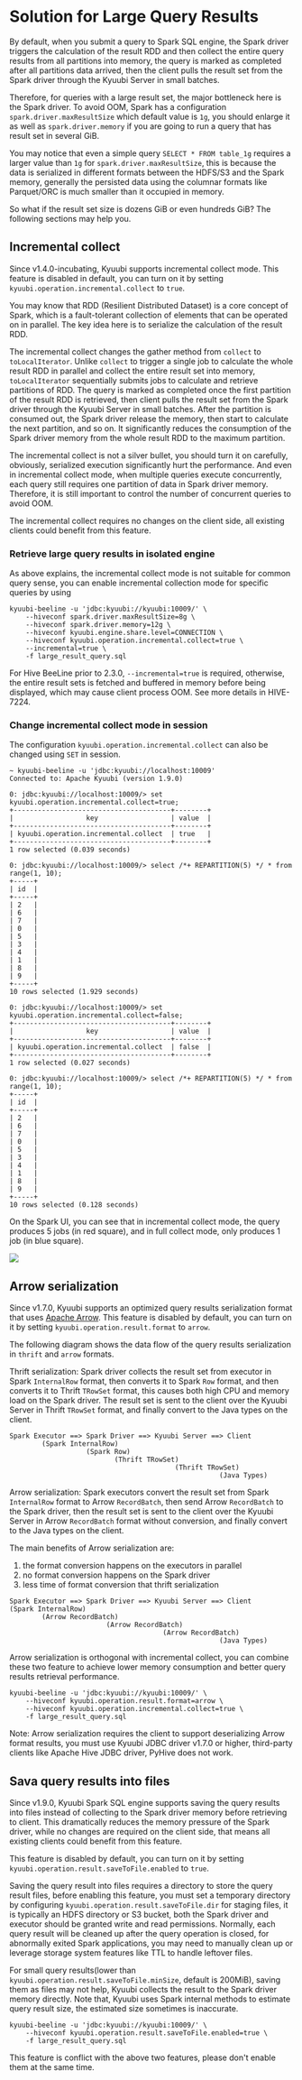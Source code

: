 <!--
- Licensed to the Apache Software Foundation (ASF) under one or more
- contributor license agreements.  See the NOTICE file distributed with
- this work for additional information regarding copyright ownership.
- The ASF licenses this file to You under the Apache License, Version 2.0
- (the "License"); you may not use this file except in compliance with
- the License.  You may obtain a copy of the License at
-
-   http://www.apache.org/licenses/LICENSE-2.0
-
- Unless required by applicable law or agreed to in writing, software
- distributed under the License is distributed on an "AS IS" BASIS,
- WITHOUT WARRANTIES OR CONDITIONS OF ANY KIND, either express or implied.
- See the License for the specific language governing permissions and
- limitations under the License.
-->

# Solution for Large Query Results

By default, when you submit a query to Spark SQL engine, the Spark driver triggers the calculation of the
result RDD and then collect the entire query results from all partitions into memory, the query is marked as
completed after all partitions data arrived, then the client pulls the result set from the Spark driver through
the Kyuubi Server in small batches.

Therefore, for queries with a large result set, the major bottleneck here is the Spark driver. To avoid OOM, Spark
has a configuration `spark.driver.maxResultSize` which default value is `1g`, you should enlarge it as well as
`spark.driver.memory` if you are going to run a query that has result set in several GiB.

You may notice that even a simple query `SELECT * FROM table_1g` requires a larger value than `1g` for
`spark.driver.maxResultSize`, this is because the data is serialized in different formats between the HDFS/S3 and
the Spark memory, generally the persisted data using the columnar formats like Parquet/ORC is much smaller than
it occupied in memory.

So what if the result set size is dozens GiB or even hundreds GiB? The following sections may help you.

## Incremental collect

Since v1.4.0-incubating, Kyuubi supports incremental collect mode. This feature is disabled in default, you can turn on
it by setting `kyuubi.operation.incremental.collect` to `true`.

You may know that RDD (Resilient Distributed Dataset) is a core concept of Spark, which is a fault-tolerant collection
of elements that can be operated on in parallel. The key idea here is to serialize the calculation of the result RDD.

The incremental collect changes the gather method from `collect` to `toLocalIterator`. Unlike `collect` to trigger a
single job to calculate the whole result RDD in parallel and collect the entire result set into memory, `toLocalIterator`
sequentially submits jobs to calculate and retrieve partitions of RDD. The query is marked as completed once the first
partition of the result RDD is retrieved, then client pulls the result set from the Spark driver through the Kyuubi Server
in small batches. After the partition is consumed out, the Spark driver release the memory, then start to calculate
the next partition, and so on. It significantly reduces the consumption of the Spark driver memory from the whole
result RDD to the maximum partition.

The incremental collect is not a silver bullet, you should turn it on carefully, obviously, serialized execution
significantly hurt the performance. And even in incremental collect mode, when multiple queries execute concurrently,
each query still requires one partition of data in Spark driver memory. Therefore, it is still important to control
the number of concurrent queries to avoid OOM.

The incremental collect requires no changes on the client side, all existing clients could benefit from this feature.

### Retrieve large query results in isolated engine

As above explains, the incremental collect mode is not suitable for common query sense, you can enable incremental
collection mode for specific queries by using

```
kyuubi-beeline -u 'jdbc:kyuubi://kyuubi:10009/' \
    --hiveconf spark.driver.maxResultSize=8g \
    --hiveconf spark.driver.memory=12g \
    --hiveconf kyuubi.engine.share.level=CONNECTION \
    --hiveconf kyuubi.operation.incremental.collect=true \
    --incremental=true \
    -f large_result_query.sql
```

For Hive BeeLine prior to 2.3.0, `--incremental=true` is required, otherwise, the entire result sets is fetched and
buffered in memory before being displayed, which may cause client process OOM. See more details in HIVE-7224.

### Change incremental collect mode in session

The configuration `kyuubi.operation.incremental.collect` can also be changed using `SET` in session.

```
~ kyuubi-beeline -u 'jdbc:kyuubi://localhost:10009'
Connected to: Apache Kyuubi (version 1.9.0)

0: jdbc:kyuubi://localhost:10009/> set kyuubi.operation.incremental.collect=true;
+---------------------------------------+--------+
|                  key                  | value  |
+---------------------------------------+--------+
| kyuubi.operation.incremental.collect  | true   |
+---------------------------------------+--------+
1 row selected (0.039 seconds)

0: jdbc:kyuubi://localhost:10009/> select /*+ REPARTITION(5) */ * from range(1, 10);
+-----+
| id  |
+-----+
| 2   |
| 6   |
| 7   |
| 0   |
| 5   |
| 3   |
| 4   |
| 1   |
| 8   |
| 9   |
+-----+
10 rows selected (1.929 seconds)

0: jdbc:kyuubi://localhost:10009/> set kyuubi.operation.incremental.collect=false;
+---------------------------------------+--------+
|                  key                  | value  |
+---------------------------------------+--------+
| kyuubi.operation.incremental.collect  | false  |
+---------------------------------------+--------+
1 row selected (0.027 seconds)

0: jdbc:kyuubi://localhost:10009/> select /*+ REPARTITION(5) */ * from range(1, 10);
+-----+
| id  |
+-----+
| 2   |
| 6   |
| 7   |
| 0   |
| 5   |
| 3   |
| 4   |
| 1   |
| 8   |
| 9   |
+-----+
10 rows selected (0.128 seconds)
```

On the Spark UI, you can see that in incremental collect mode, the query produces 5 jobs (in red square), and in
full collect mode, only produces 1 job (in blue square).

![](../../imgs/spark/incremental_collection.png)

## Arrow serialization

Since v1.7.0, Kyuubi supports an optimized query results serialization format that uses [Apache Arrow](https://arrow.apache.org/).
This feature is disabled by default, you can turn on it by setting `kyuubi.operation.result.format` to `arrow`.

The following diagram shows the data flow of the query results serialization in `thrift` and `arrow` formats.

Thrift serialization: Spark driver collects the result set from executor in Spark `InternalRow` format, then
converts it to Spark `Row` format, and then converts it to Thrift `TRowSet` format, this causes both high CPU
and memory load on the Spark driver. The result set is sent to the client over the Kyuubi Server in Thrift
`TRowSet` format, and finally convert to the Java types on the client.

```
Spark Executor ==> Spark Driver ==> Kyuubi Server ==> Client
        (Spark InternalRow)                         
                   (Spark Row)
                          (Thrift TRowSet)
                                         (Thrift TRowSet)
                                                    (Java Types)
```

Arrow serialization: Spark executors convert the result set from Spark `InternalRow` format to Arrow `RecordBatch`,
then send Arrow `RecordBatch` to the Spark driver, then the result set is sent to the client over the Kyuubi Server in
Arrow `RecordBatch` format without conversion, and finally convert to the Java types on the client.

The main benefits of Arrow serialization are:

1. the format conversion happens on the executors in parallel
2. no format conversion happens on the Spark driver
3. less time of format conversion that thrift serialization

```
Spark Executor ==> Spark Driver ==> Kyuubi Server ==> Client
(Spark InternalRow)
        (Arrow RecordBatch)                         
                        (Arrow RecordBatch)
                                      (Arrow RecordBatch)
                                                    (Java Types)
```

Arrow serialization is orthogonal with incremental collect, you can combine these two feature to achieve lower
memory consumption and better query results retrieval performance.

```
kyuubi-beeline -u 'jdbc:kyuubi://kyuubi:10009/' \
    --hiveconf kyuubi.operation.result.format=arrow \
    --hiveconf kyuubi.operation.incremental.collect=true \
    -f large_result_query.sql
```

Note: Arrow serialization requires the client to support deserializing Arrow format results, you must use Kyuubi
JDBC driver v1.7.0 or higher, third-party clients like Apache Hive JDBC driver, PyHive does not work.

## Sava query results into files

Since v1.9.0, Kyuubi Spark SQL engine supports saving the query results into files instead of collecting to the
Spark driver memory before retrieving to client. This dramatically reduces the memory pressure of the Spark driver,
while no changes are required on the client side, that means all existing clients could benefit from this feature.

This feature is disabled by default, you can turn on it by setting `kyuubi.operation.result.saveToFile.enabled`
to `true`.

Saving the query result into files requires a directory to store the query result files, before enabling this feature,
you must set a temporary directory by configuring `kyuubi.operation.result.saveToFile.dir` for staging files,
it is typically an HDFS directory or S3 bucket, both the Spark driver and executor should be granted write and read permissions.
Normally, each query result will be cleaned up after the query operation is closed, for abnormally exited Spark applications,
you may need to manually clean up or leverage storage system features like TTL to handle leftover files.

For small query results(lower than `kyuubi.operation.result.saveToFile.minSize`, default is 200MiB), saving them
as files may not help, Kyuubi collects the result to the Spark driver memory directly. Note that, Kyuubi
uses Spark internal methods to estimate query result size, the estimated size sometimes is inaccurate.

```
kyuubi-beeline -u 'jdbc:kyuubi://kyuubi:10009/' \
    --hiveconf kyuubi.operation.result.saveToFile.enabled=true \
    -f large_result_query.sql
```

This feature is conflict with the above two features, please don't enable them at the same time.
